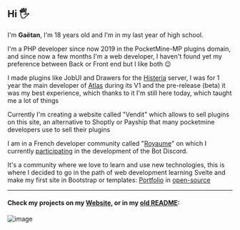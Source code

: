 ## Hi 🖐️

I'm **Gaëtan**, I'm 18 years old and I'm in my last year of high school.

I'm a PHP developer since now 2019 in the PocketMine-MP plugins domain, and since now a few months I'm a web developer, I haven't found yet my preference between Back or Front end but I like both 😉

I made plugins like JobUI and Drawers for the [Histeria](https://histeria.fr/) server, I was for 1 year the main developer of [Atlas](https://github.com/SteellgoldPlugins/AtlasCore) during its V1 and the pre-release (beta) it was my best experience, which thanks to it I'm still here today, which taught me a lot of things

Currently I'm creating a website called "Vendit" which allows to sell plugins on this site, an alternative to Shoptly or Payship that many pocketmine developers use to sell their plugins

I am in a French developer community called "[Royaume](https://github.com/Virtual-Royaume)" on which I currently [participating](https://github.com/Virtual-Royaume/Royaume-Discord-Bot/issues?q=author%3ASteellgold) in the development of the Bot Discord.

It's a community where we love to learn and use new technologies, this is where I decided to go in the path of web development learning Svelte and make my first site in Bootstrap or templates: [Portfolio](https://steellgold.fr) in [open-source](https://github.com/Steellgold/Portfolio)

---

#### Check my projects on my [Website](https://steellgold.fr), or in my [old README](https://github.com/Steellgold/Steellgold/blob/main/OLD_README.md):
![image](https://user-images.githubusercontent.com/51505384/197396519-de19ddb1-0a4c-4d11-bfe4-737a51fc9d5e.png)
